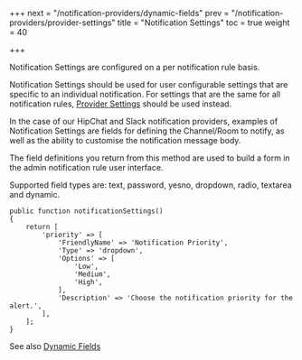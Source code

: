 +++
next = "/notification-providers/dynamic-fields"
prev = "/notification-providers/provider-settings"
title = "Notification Settings"
toc = true
weight = 40

+++

Notification Settings are configured on a per notification rule basis.

Notification Settings should be used for user configurable settings that are specific to an individual notification. For settings that are the same for all notification rules, [Provider Settings](/notification-providers/provider-settings) should be used instead.

In the case of our HipChat and Slack notification providers, examples of Notification Settings are fields for defining the Channel/Room to notify, as well as the ability to customise the notification message body.

The field definitions you return from this method are used to build a form in the admin notification rule user interface.

Supported field types are: text, password, yesno, dropdown, radio, textarea and dynamic.

```
public function notificationSettings()
{
    return [
        'priority' => [
            'FriendlyName' => 'Notification Priority',
            'Type' => 'dropdown',
            'Options' => [
                'Low',
                'Medium',
                'High',
            ],
            'Description' => 'Choose the notification priority for the alert.',
        ],
    ];
}
```

See also [Dynamic Fields](/notification-providers/dynamic-fields)
